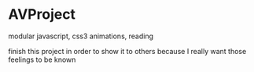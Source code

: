 # AVProject
modular javascript, css3 animations, reading

finish this project
in order to show it to others
because I really want those feelings to be known